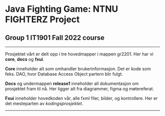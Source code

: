 # Java Fighting Game: NTNU FIGHTERZ Project
## Group 1 IT1901 Fall 2022 course

---

Prosjektet vårt er delt opp i tre hovedmapper i mappen gr2201.
Her har vi **core**, **docs** og **fxui**. 

**Core** inneholder alt som omhandler brukerinformasjon. Det er kode som feks. DAO, hvor Database Access Object partern blir fulgt. 

**Docs** og undermappen **release1** inneholder all dokumentasjon om prosjektet fram til nå. Her ligger alt fra diagrammer, figma og møtereferat.

**Fxui** inneholder hovedkoden vår, alle fxml filer, bilder, og kontrollere. Her er det mesteparten av _kodingsprosjektet_. 

---
